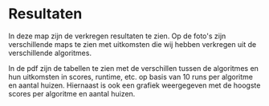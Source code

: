 # Resultaten
In deze map zijn de verkregen resultaten te zien. Op de foto's zijn verschillende
maps te zien met uitkomsten die wij hebben verkregen uit de verschillende algoritmes.

In de pdf zijn de tabellen te zien met de verschillen tussen de algoritmes en hun uitkomsten
in scores, runtime, etc. op basis van 10 runs per algoritme en aantal huizen. Hiernaast is ook een grafiek weergegeven met de hoogste scores per algoritme en aantal huizen.
